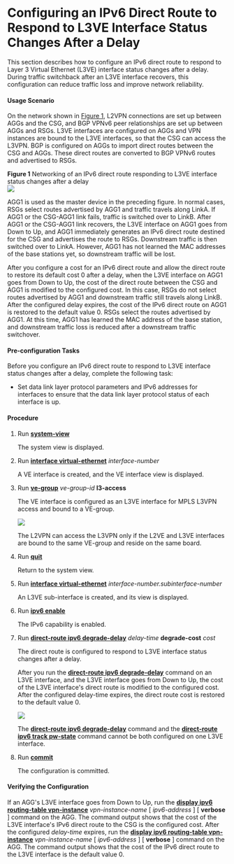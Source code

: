 Configuring an IPv6 Direct Route to Respond to L3VE Interface Status Changes After a Delay
==========================================================================================

This section describes how to configure an IPv6 direct route to respond to Layer 3 Virtual Ethernet (L3VE) interface status changes after a delay. During traffic switchback after an L3VE interface recovers, this configuration can reduce traffic loss and improve network reliability.

#### Usage Scenario

On the network shown in [Figure 1](#EN-US_TASK_0172365343__fig_dc_vrp_ip-route_cfg_006001), L2VPN connections are set up between AGGs and the CSG, and BGP VPNv6 peer relationships are set up between AGGs and RSGs. L3VE interfaces are configured on AGGs and VPN instances are bound to the L3VE interfaces, so that the CSG can access the L3VPN. BGP is configured on AGGs to import direct routes between the CSG and AGGs. These direct routes are converted to BGP VPNv6 routes and advertised to RSGs.

**Figure 1** Networking of an IPv6 direct route responding to L3VE interface status changes after a delay  
![](images/fig_dc_vrp_ip-route_cfg_006001.png)  

AGG1 is used as the master device in the preceding figure. In normal cases, RSGs select routes advertised by AGG1 and traffic travels along LinkA. If AGG1 or the CSG-AGG1 link fails, traffic is switched over to LinkB. After AGG1 or the CSG-AGG1 link recovers, the L3VE interface on AGG1 goes from Down to Up, and AGG1 immediately generates an IPv6 direct route destined for the CSG and advertises the route to RSGs. Downstream traffic is then switched over to LinkA. However, AGG1 has not learned the MAC addresses of the base stations yet, so downstream traffic will be lost.

After you configure a cost for an IPv6 direct route and allow the direct route to restore its default cost 0 after a delay, when the L3VE interface on AGG1 goes from Down to Up, the cost of the direct route between the CSG and AGG1 is modified to the configured cost. In this case, RSGs do not select routes advertised by AGG1 and downstream traffic still travels along LinkB. After the configured delay expires, the cost of the IPv6 direct route on AGG1 is restored to the default value 0. RSGs select the routes advertised by AGG1. At this time, AGG1 has learned the MAC address of the base station, and downstream traffic loss is reduced after a downstream traffic switchover.


#### Pre-configuration Tasks

Before you configure an IPv6 direct route to respond to L3VE interface status changes after a delay, complete the following task:

* Set data link layer protocol parameters and IPv6 addresses for interfaces to ensure that the data link layer protocol status of each interface is up.

#### Procedure

1. Run [**system-view**](cmdqueryname=system-view)
   
   
   
   The system view is displayed.
2. Run [**interface virtual-ethernet**](cmdqueryname=interface+virtual-ethernet) *interface-number*
   
   
   
   A VE interface is created, and the VE interface view is displayed.
3. Run [**ve-group**](cmdqueryname=ve-group) *ve-group-id* **l3-access**
   
   
   
   The VE interface is configured as an L3VE interface for MPLS L3VPN access and bound to a VE-group.
   
   
   
   ![](../../../../public_sys-resources/note_3.0-en-us.png) 
   
   The L2VPN can access the L3VPN only if the L2VE and L3VE interfaces are bound to the same VE-group and reside on the same board.
4. Run [**quit**](cmdqueryname=quit)
   
   
   
   Return to the system view.
5. Run [**interface virtual-ethernet**](cmdqueryname=interface+virtual-ethernet) *interface-number.subinterface-number*
   
   
   
   An L3VE sub-interface is created, and its view is displayed.
6. Run [**ipv6 enable**](cmdqueryname=ipv6+enable)
   
   
   
   The IPv6 capability is enabled.
7. Run [**direct-route ipv6 degrade-delay**](cmdqueryname=direct-route+ipv6+degrade-delay) *delay-time* **degrade-cost** *cost*
   
   
   
   The direct route is configured to respond to L3VE interface status changes after a delay.
   
   After you run the [**direct-route ipv6 degrade-delay**](cmdqueryname=direct-route+ipv6+degrade-delay) command on an L3VE interface, and the L3VE interface goes from Down to Up, the cost of the L3VE interface's direct route is modified to the configured cost. After the configured delay-time expires, the direct route cost is restored to the default value 0.
   
   
   
   ![](../../../../public_sys-resources/note_3.0-en-us.png) 
   
   The [**direct-route ipv6 degrade-delay**](cmdqueryname=direct-route+ipv6+degrade-delay) command and the [**direct-route ipv6 track pw-state**](cmdqueryname=direct-route+ipv6+track+pw-state) command cannot be both configured on one L3VE interface.
8. Run [**commit**](cmdqueryname=commit)
   
   
   
   The configuration is committed.

#### Verifying the Configuration

If an AGG's L3VE interface goes from Down to Up, run the [**display ipv6 routing-table vpn-instance**](cmdqueryname=display+ipv6+routing-table+vpn-instance) *vpn-instance-name* [ *ipv6-address* ] [ **verbose** ] command on the AGG. The command output shows that the cost of the L3VE interface's IPv6 direct route to the CSG is the configured cost. After the configured *delay-time* expires, run the [**display ipv6 routing-table vpn-instance**](cmdqueryname=display+ipv6+routing-table+vpn-instance) *vpn-instance-name* [ *ipv6-address* ] [ **verbose** ] command on the AGG. The command output shows that the cost of the IPv6 direct route to the L3VE interface is the default value 0.
